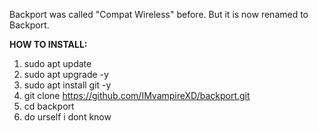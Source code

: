 Backport was called "Compat Wireless" before. But it is now renamed to Backport.


**HOW TO INSTALL:**
1. sudo apt update
2. sudo apt upgrade -y
3. sudo apt install git -y
4. git clone https://github.com/IMvampireXD/backport.git
5. cd backport
6. do urself i dont know


